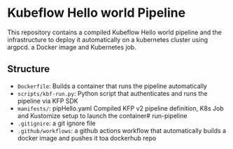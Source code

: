 # Kubeflow Hello world Pipeline

This repository contains a compiled Kubeflow Hello world pipeline and the infrastructure to deploy it automatically on a kubernetes cluster using argpcd. a Docker image and Kubernetes job.

## Structure

- `Dockerfile`: Builds a container that runs the pipeline automatically
- `scripts/kbf-run.py`: Python script that authenticates and runs the pipeline via KFP SDK
- `manifests/`: pipHello.yaml Compiled KFP v2 pipeline definition, K8s Job and Kustomize setup to launch the container# run-pipeline
- `.gitignire`: a git ignore file
- `.github/workflows`: a github actions workflow that automatically builds a docker image and pushes it toa dockerhub repo
